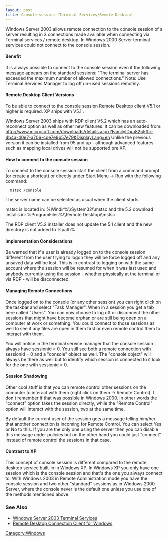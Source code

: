 ```yaml
---
layout: post 
title: Console session (Terminal Services/Remote Desktop)
---
```


Windows Server 2003 allows remote connection to the console session of a
server resulting in 3 connections made available when connecting via
Terminal services / remote desktop. In Windows 2000 Server terminal
services could not connect to the console session.

#### Benefit

It is always possible to connect to the console session even if the
following message appears on the standard sessions: \"The terminal
server has exceeded the maximum number of allowed connections.\" Note:
Use Terminal Services Manager to log off un-used sessions remotely.

#### Remote Desktop Client Versions

To be able to connect to the console session Remote Desktop client V5.1
or higher is required. XP ships with V5.1 .

Windows Server 2003 ships with RDP client V5.2 which has an
auto-reconnect option as well as other new features. It can be
downloaded from:
<http://www.microsoft.com/downloads/details.aspx?FamilyID=a8255ffc-4b4a-40e7-a706-cde7e9b57e79&DisplayLang=en>
Unlike the previous version it can be installed from 95 and up -
although advanced features such as mapping local drives will not be
supported pre XP.

#### How to connect to the console session

To connect to the console session start the client from a command prompt
(or create a shortcut) or directly under Start Menu -\> Run with the
following command:

`  mstsc /console`

The server name can be selected as usual when the client starts.

mstsc is located in: %Windir%\\\\System32\\\\mstsc and the 5.2 download
installs in: %ProgramFiles%\\\\Remote Desktop\\\\mstsc

The RDP client V5.2 installer does not update the 5.1 client and the new
directory is not added to %path% .

#### Implementation Considerations

Be warned that if a user is already logged on to the console session
different from the user trying to logon they will be force logged off
and any unsaved data will be lost. This is in contrast to logging on
with the same account where the session will be resumed for when it was
last used and anybody currently using the session - whether physically
at the terminal or via RDP - will be disconnected.

#### Managing Remote Connections

Once logged on to the console (or any other session) you can right click
on the taskbar and select \"Task Manager\". When in a session you get a
tab here called \"Users\". You can now choose to log off or disconnect
the other sessions that might have become orphan or are still being open
on a computer at work or something. You could connect to those sessions
as well to see if any files are open in them first or even remote
control them to interact with them.

You will notice in the terminal service manager that the console session
always have sessionid = 0. You still see both a remote connection with
sessionid = 0 and a \"console\" object as well. The \"console object\"
will always be there as well but to identify which session is connected
to it look for the one with sessionid = 0.

#### Session Shadowing

Other cool stuff is that you can remote control other sessions on the
computer to interact with them (right click on them -\> Remote Control).
I don\'t remember if that was possible in Windows 2000. In other words
the \"connect\" option takes the session directly, while the \"Remote
Control\" option will interact with the session, two at the same time.

By default the current user of the session gets a message telling
him/her that another connection is incoming for Remote Control. You can
select Yes or No to this. If you are the only one using the server then
you can disable this message under policies but on the other hand you
could just \"connect\" instead of remote control the sessions in that
case.

#### Contrast to XP

This concept of console session is different compared to the remote
desktop service built-in in Windows XP. In Windows XP you only have one
session which is the console session and that\'s the one you always
connect to. With Windows 2003 in Remote Administration mode you have the
console session and two other \"standard\" sessions as in Windows 2000
Server, where the console never is the default one unless you use one of
the methods mentioned above.

### See Also

-   [Windows Server 2003 Terminal
    Services](http://www.microsoft.com/windowsserver2003/technologies/terminalservices/default.mspx)
-   [Remote Desktop Connection Client for
    Windows](http://support.microsoft.com/kb/925876)

[Category:Windows](Category:Windows "wikilink")
